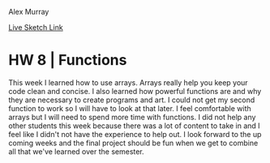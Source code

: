 Alex Murray

[Live Sketch Link](https://a25murray.github.io/120-work/HW10/)


# HW 8 | Functions
This week I learned how to use arrays. Arrays really help you keep your code clean and concise. I also learned how powerful functions are and why they are necessary to create programs and art. I could not get my second function to work so I will have to look at that later. I feel comfortable with arrays but I will need to spend more time with functions. I did not help any other students this week because there was a lot of content to take in and I feel like I didn't not have the experience to help out. I look forward to the up coming weeks and the final project should be fun when we get to combine all that we've learned over the semester.
